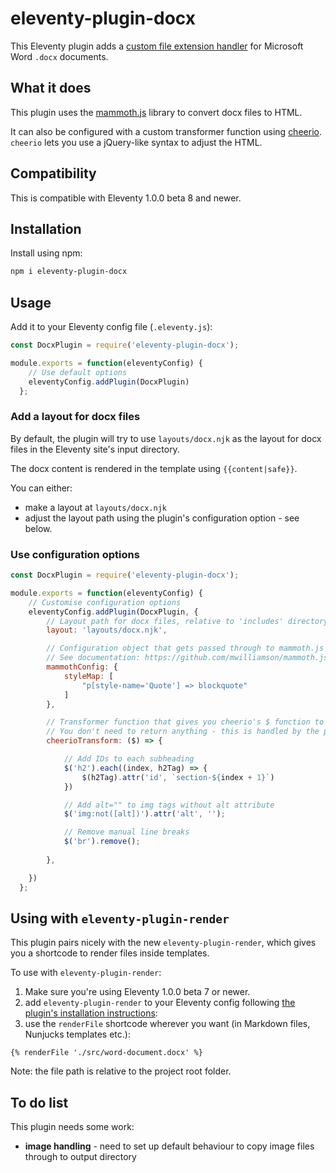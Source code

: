 # eleventy-plugin-docx

This Eleventy plugin adds a [custom file extension handler](https://github.com/11ty/eleventy/issues/117) for Microsoft Word `.docx` documents.

## What it does

This plugin uses the [mammoth.js](https://github.com/mwilliamson/mammoth.js/) library to convert docx files to HTML.

It can also be configured with a custom transformer function using [cheerio](https://cheerio.js.org/). `cheerio` lets you use a jQuery-like syntax to adjust the HTML.

## Compatibility

This is compatible with Eleventy 1.0.0 beta 8 and newer.

## Installation

Install using npm:

```bash
npm i eleventy-plugin-docx
```

## Usage

Add it to your Eleventy config file (`.eleventy.js`):

```js
const DocxPlugin = require('eleventy-plugin-docx');

module.exports = function(eleventyConfig) {
    // Use default options
    eleventyConfig.addPlugin(DocxPlugin)
  };
```

### Add a layout for docx files

By default, the plugin will try to use `layouts/docx.njk` as the layout for docx files in the Eleventy site's input directory.

The docx content is rendered in the template using `{{content|safe}}`.

You can either:
- make a layout at `layouts/docx.njk`
- adjust the layout path using the plugin's configuration option - see below.


### Use configuration options

```js
const DocxPlugin = require('eleventy-plugin-docx');

module.exports = function(eleventyConfig) {
    // Customise configuration options
    eleventyConfig.addPlugin(DocxPlugin, {
        // Layout path for docx files, relative to 'includes' directory
        layout: 'layouts/docx.njk', 

        // Configuration object that gets passed through to mammoth.js
        // See documentation: https://github.com/mwilliamson/mammoth.js/#api
        mammothConfig: {
            styleMap: [
                "p[style-name='Quote'] => blockquote"
            ]
        },

        // Transformer function that gives you cheerio's $ function to adjust Mammoth's output
        // You don't need to return anything - this is handled by the plugin
        cheerioTransform: ($) => {

            // Add IDs to each subheading
            $('h2').each((index, h2Tag) => {
                $(h2Tag).attr('id', `section-${index + 1}`)
            })

            // Add alt="" to img tags without alt attribute
            $('img:not([alt])').attr('alt', '');

            // Remove manual line breaks
            $('br').remove();
            
        },

    })
  };
```

## Using with `eleventy-plugin-render`

This plugin pairs nicely with the new `eleventy-plugin-render`, which gives you a shortcode to render files inside templates.

To use with `eleventy-plugin-render`:
1. Make sure you're using Eleventy 1.0.0 beta 7 or newer.
2. add `eleventy-plugin-render` to your Eleventy config following [the plugin's installation instructions](https://www.11ty.dev/docs/plugins/render/):
3. use the `renderFile` shortcode wherever you want (in Markdown files, Nunjucks templates etc.):

```
{% renderFile './src/word-document.docx' %}
```

Note: the file path is relative to the project root folder.


## To do list

This plugin needs some work:
- **image handling** - need to set up default behaviour to copy image files through to output directory 